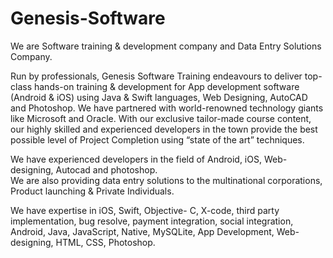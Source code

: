 # Genesis-Software
We are Software training & development company and Data Entry Solutions Company.


Run by professionals, Genesis Software Training endeavours to deliver top-class hands-on training & development for App development software (Android & iOS) using Java & Swift languages, Web Designing, AutoCAD and Photoshop. We have partnered with world-renowned technology giants like Microsoft and Oracle. With our exclusive tailor-made course content, our highly skilled and experienced developers in the town provide the best possible level of Project Completion using “state of the art” techniques.



We have experienced developers in the field of Android, iOS, Web-designing, Autocad and photoshop.  
We are also providing data entry solutions to the multinational corporations, Product launching & Private Individuals.




We have expertise in iOS, Swift, Objective- C, X-code, third party implementation, bug resolve, payment integration, social integration, Android, Java, JavaScript, Native, MySQLite, App Development, Web-designing, HTML, CSS, Photoshop.
